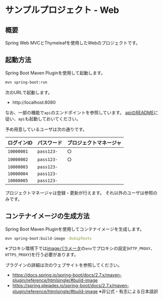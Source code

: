 # サンプルプロジェクト - Web

## 概要

Spring Web MVCとThymeleafを使用したWebのプロジェクトです。

## 起動方法

Spring Boot Maven Pluginを使用して起動します。

```bash
mvn spring-boot:run
```

次のURLで起動します。

- http://localhost:8080

なお、一部の機能で`api`のエンドポイントを参照しています。
[apiのREADME](../api/README.md)に従い、`api`も起動しておいてください。

予め用意しているユーザは次の通りです。

|ログインID|パスワード|プロジェクトマネージャ|
|---|---|---|
|`10000001`|`pass123-`|○|
|`10000002`|`pass123-`|○|
|`10000003`|`pass123-`||
|`10000004`|`pass123-`||
|`10000005`|`pass123-`||

プロジェクトマネージャは登録・更新が行えます。
それ以外のユーザは参照のみです。

## コンテナイメージの生成方法

Spring Boot Maven Pluginを使用してコンテナイメージを生成します。

```bash
mvn spring-boot:build-image -DskipTests
```

※プロキシ環境下では[imageパラメータ](https://docs.spring.io/spring-boot/docs/2.7.x/maven-plugin/reference/htmlsingle/#goals-build-image-parameters-details-image)の`env`でプロキシの設定(`HTTP_PROXY`、`HTTPS_PROXY`)を行う必要があります。

プラグインの詳細は次のウェブサイトを参照してください。

- https://docs.spring.io/spring-boot/docs/2.7.x/maven-plugin/reference/htmlsingle/#build-image
- https://spring.pleiades.io/spring-boot/docs/2.7.x/maven-plugin/reference/htmlsingle/#build-image ※非公式・有志による日本語訳

